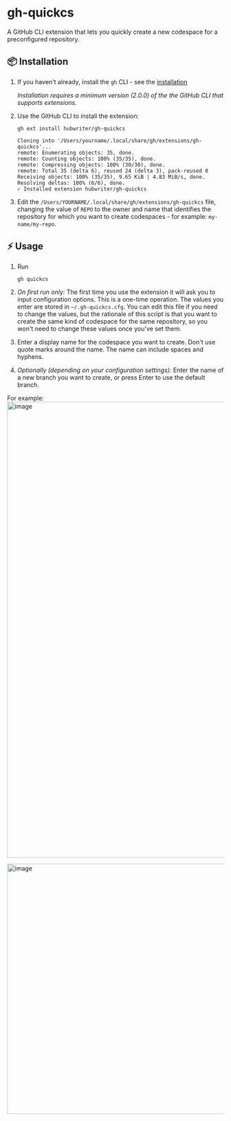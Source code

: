 # gh-quickcs

A GitHub CLI extension that lets you quickly create a new codespace for a preconfigured repository.

## 📦 Installation

1. If you haven't already, install the `gh` CLI - see the [installation](https://github.com/cli/cli#installation)

   _Installation requires a minimum version (2.0.0) of the the GitHub CLI that supports extensions._

1. Use the GitHub CLI to install the extension:

   ```
   gh ext install hubwriter/gh-quickcs
   
   Cloning into '/Users/yourname/.local/share/gh/extensions/gh-quickcs'...
   remote: Enumerating objects: 35, done.
   remote: Counting objects: 100% (35/35), done.
   remote: Compressing objects: 100% (30/30), done.
   remote: Total 35 (delta 6), reused 24 (delta 3), pack-reused 0
   Receiving objects: 100% (35/35), 9.65 KiB | 4.83 MiB/s, done.
   Resolving deltas: 100% (6/6), done.
   ✓ Installed extension hubwriter/gh-quickcs
   ```
   
1. Edit the `/Users/YOURNAME/.local/share/gh/extensions/gh-quickcs` file, changing the value of `REPO` to the owner and name that identifies the repository for which you want to create codespaces - for example: `my-name/my-repo`.

## ⚡️ Usage

1. Run

   ```sh
   gh quickcs
   ```

1. _On first run only:_ The first time you use the extension it will ask you to input configuration options. This is a one-time operation. The values you enter are stored in `~/.gh-quickcs.cfg`. You can edit this file if you need to change the values, but the rationale of this script is that you want to create the same kind of codespace for the same repository, so you won't need to change these values once you've set them.
1. Enter a display name for the codespace you want to create. Don't use quote marks around the name. The name can include spaces and hyphens.
1. _Optionally (depending on your configuration settings):_ Enter the name of a new branch you want to create, or press Enter to use the default branch.

For example:<br>
<img width="1057" alt="image" src="https://user-images.githubusercontent.com/54933897/216063640-2d773aae-595e-45c2-9f07-05ce256dc50c.png">

<img width="580" alt="image" src="https://user-images.githubusercontent.com/54933897/216062894-b88986a4-39e8-49ea-969c-93704c81c8d6.png">


